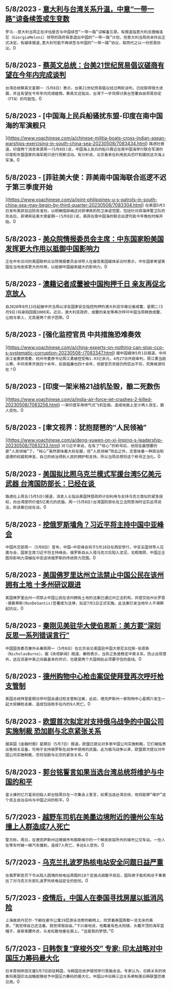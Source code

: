 
  ## 5/8/2023 - [意大利与台湾关系升温，中意“一带一路”谅备续签或生变数](https://www.voachinese.com/a/italy-taiwan-china-20230508/7083840.html)
 ```罗马--意大利当局正在评估是否与中国续签“一带一路”谅解备忘录。有报道指意大利总理梅洛尼（GiorgiaMeloni）领导的政府有意退出中国的“一带一路”计划，但意大利当局尚未作出正式决定。有媒体报道,意大利可能不再续签与中国的“一带一路”协议，取而代之以一份贸易协议。```0
  ## 5/8/2023 - [蔡英文总统：台美21世纪贸易倡议磋商有望在今年内完成谈判](https://www.voachinese.com/a/taiwan-us-21st-century-trade-initiative-negotiations-expected-to-be-completed-this-year-20230508/7083443.html)
 ```台湾总统蔡英文星期一（5月8日）表示，台美21世纪贸易倡议经过两轮谈判，已经取得很大进展，并且有望在今年年内完成磋商。蔡英文还指出，台湾下一步将探讨美台签署自由贸易协定（FTA）的可能性。```0
  ## 5/8/2023 - [中国海上民兵船骚扰东盟-印度在南中国海的军演舰只

](https://www.voachinese.com/a/chinese-militia-boats-cross-indian-asean-warships-exercising-in-south-china-sea-20230508/7083434.html)
 ```路透社报道，印度两个消息来源周一(5月8日)说，中国海上民兵的船只靠近在南中国海举行联合军演的印度和东盟国家的海军舰只进行观察活动。有分析说，北京看来在利用民兵恐吓和骚扰这次海上军演。```0
  ## 5/8/2023 - [菲驻美大使：菲美南中国海联合巡逻不迟于第三季度开始

](https://www.voachinese.com/a/joint-philippines-u-s-patrols-in-south-china-sea-may-begin-by-third-quarter-20230508/7083304.html)
 ```在美国5月3日发布美菲双边防务准则，以明确措辞阐述对菲律宾的防卫承诺范围，包括针对菲海岸警卫队的攻击后，菲律宾驻美大使星期一(5月8日)说，美菲在南中国海的联合巡逻可能今年晚些时候开始。```0
  ## 5/8/2023 - [美众院情报委员会主席：中东国家盼美国发挥更大作用以抵御中国影响力 ](https://www.voachinese.com/a/house-intel-leaders-on-middle-east-trip-say-countries-seek-stronger-us-role-to-counter-china-20230508/7083276.html)
 ```正在中东访问的美国联邦众议院情报委员会领导人在接受美国媒体采访时表示，中东国家希望美国在当地发挥更大的作用，以抵御中国越来越大的影响力。```0
  ## 5/8/2023 - [澳籍记者成蕾被中国拘押千日 亲友再促北京放人](https://www.voachinese.com/a/missing-her-kids-aussie-journalist-cheng-lei-reaches-1000-days-in-chinese-jail-20230508/7083308.html)
 ```自2020年8月13日起被中共当局以涉及国家安全指控拘押的澳大利亚华裔记者成蕾，星期二(5月9日)将身陷囹圄1000天。近日，澳大利亚政府、成蕾的亲友等再次呼吁中国当局释放成蕾，让她与家人，尤其是两个孩子团聚。```0
  ## 5/8/2023 - [强化监控官员 中共措施恐难奏效



](https://www.voachinese.com/a/china-experts-on-nothing-can-stop-ccp-s-systematic-corruption-20230508-/7083347.html)
 ```据中国媒体5月1日报道，中共浙江省委原常委、杭州市委原书记周江勇被控受贿1.93亿余元，4月27日开庭审判，周江勇当庭认罪。中共改革开放四十余年，反腐倡廉也四十余年，但是官员贪腐仍然层出不穷，究竟根源何在？```0
  ## 5/8/2023 - [印度一架米格21战机坠毁，酿二死数伤

](https://www.voachinese.com/a/india-air-force-jet-crashes-2-killed-20230508/7083256.html)
 ```一架印度军用喷气式飞机坠毁，造成地面上至少两人丧生，数人受伤。```0
  ## 5/8/2023 - [聿文视界：犹抱琵琶的“人民领袖”

](https://www.voachinese.com/a/deng-yuwen-on-xi-jinping-s-leadership-20230508/7083233.html)
 ```对习近平来说，在有了“核心”的称号后，他现在最想要的是“人民领袖”了。“核心”虽然意味着大权在握，但“人民领袖”除此之外，还意味着一种政治和道德的权威和神圣，自己的统治得到人民的拥护和支持。所以当局总想将这个称号正当化。```0
  ## 5/8/2023 - [美国拟比照乌克兰模式军援台湾5亿美元武器 台湾国防部长：已经在谈 ](https://www.voachinese.com/a/taiwan-us-arms-aid-20230508/7083203.html)
 ```路透社上周五(5月5日)报道，消息人士指出美国拜登政府计划利用与支持乌克兰类似的紧急授权，向台湾提供价值5亿美元的武器。周一(5月8日)台湾国防部长在立法院答询时证实此项说法，称该案已经在谈。```0
  ## 5/8/2023 - [挖俄罗斯墙角？习近平将主持中国中亚峰会](https://www.voachinese.com/a/china-central-asia-summit-20230508/7083182.html)
 ```中国外交部周一（5月8日）宣布，中国—中亚峰会将于5月18日在西安举行，中亚五国领导人应邀与会，国家主席习近平将主持峰会。俄罗斯自从入侵乌克兰后陷入泥沼，无暇南顾，中国正企图将影响力深植在中亚这块俄罗斯的传统势力范围。```0
  ## 5/8/2023 - [美国佛罗里达州立法禁止中国公民在该州拥有土地 十多州研议跟进](https://www.voachinese.com/a/florida-leigislation-chinese-land-ownership-20230508/7083177.html)
 ```美国佛罗里达州一项禁止中国公民在该州拥有土地的法案已通过州立法机构，并提交给州长罗恩·德桑蒂斯(RonDeSantis)签署成为法律，拟定7月1日正式实施。此法案引发当地华人不满群起抗议。```0
  ## 5/8/2023 - [秦刚见美驻华大使伯恩斯：美方要“深刻反思一系列错误言行”](https://www.voachinese.com/a/chinese-foreign-minister-meets-us-ambassador-20230508/7083140.html)
 ```中国国务委员兼外长秦刚周一（5月8日）在北京会见美国驻中国大使尼古拉斯·伯恩斯（NicholasBurns）。据《央视新闻》报道，秦刚表示，当务之急是稳定中美关系，防止出现意外，这应该是中美之间最基本的共识，也是是两个大国相处必须要守住的底线。```0
  ## 5/8/2023 - [德州购物中心枪击案促使拜登再次呼吁枪支管制](https://www.voachinese.com/a/biden-texas-shooting-20230508/7083105.html)
 ```美国总统拜登星期日呼吁国会通过枪支管制法案，此前，德克萨斯州一家购物中心星期六发生一起大规模枪击案，造成包括枪手在内的9人死亡。```0
  ## 5/8/2023 - [ 欧盟首次拟定对支持俄乌战争的中国公司实施制裁 恐加剧与北京紧张关系](https://www.voachinese.com/a/eu-china-companies-20230507/7083084.html)
 ```据英国《金融时报》星期日（5月7日）报道，欧盟已提议对多家中国公司实施制裁，它们被指责出售相关设备，可用于支持俄罗斯在战争中使用的武器。此为俄乌战争以来，欧盟首次提议对中国公司实施制裁，恐将加剧与北京的紧张关系。```0
  ## 5/8/2023 - [郭台铭誓言如果当选台湾总统将维护与中国的和平](https://www.voachinese.com/a/foxconn-founder-vows-to-preserve-peace-with-china-if-elected-taiwan-president/7083044.html)
 ```富士康的亿万富翁创始人郭台铭周日在一次集会上誓言，如果当选台湾总统，他将能够“维护”这个民主自治岛屿与中国之间的和平。```0
  ## 5/7/2023 - [越野车司机在美墨边境附近的德州公车站撞上人群造成7人死亡](https://www.voachinese.com/a/suv-driver-hits-crowd-at-texas-bus-stop-near-border-7-dead/7082678.html)
 ```警方称，周日，在德克萨斯州边境城市布朗斯维尔的一个移民收容所外的城市公交车站，一些人在等车时被一辆汽车撞到，造成7人死亡，多达6人受伤。```0
  ## 5/7/2023 - [乌克兰扎波罗热核电站安全问题日益严重  ](https://www.voachinese.com/a/safety-concerns-mount-over-zaporizhzhia-nuclear-power-plant-/7082632.html)
 ```在俄罗斯官员下令从陷入困境的核电站周围的18个定居点疏散平民后，国际原子能机构总干事表达了对乌克兰东部扎波罗热核电站安全的担忧。```0
  ## 5/7/2023 - [疫情后，中国人在泰国寻找房屋以抵消风险](https://www.voachinese.com/a/chinese-scour-thailand-for-homes-to-offset-risks-after-pandemic/7082619.html)
 ```上海居民丹尼尔·卞躺在豪华公寓19层游泳池旁的躺椅上，欣赏着泰国首都一览无余的美景。“我觉得自己还活着。我觉得很自由，”卞兴奋地说，他戴着有色太阳镜，头戴平顶的海军蓝帽子，身穿束腰外衣，头发松散地垂在肩上。“这是我的梦想。”```0
  ## 5/7/2023 - [日韩恢复“穿梭外交” 专家: 印太战略对中国压力筹码最大化](https://www.voachinese.com/a/mending-ties-to-counterbalance-regional-threats-japan-korea-to-reboot-shuttle-diplomacy/7082477.html)
 ```日本首相岸田文雄5月7日前往韩国，与韩国总统尹锡悦举行首脑会谈。专家认为，日韩关系的改善将美国印太战略能够给予中国压力筹码的极大化，中国以中日韩三边关系牵制美日韩联盟恐难见效。```0